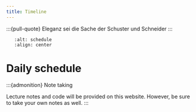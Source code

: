 ```yaml
---
title: Timeline
---
```


:::{pull-quote}
Eleganz sei die Sache der Schuster und Schneider 
:::

```{image} resources/REUSCHEDULE.png
   :alt: schedule
   :align: center
```

 # Daily schedule

:::{admonition} Note taking

Lecture notes and code will be provided on this website. However, be sure to take your own notes as well. 
:::
